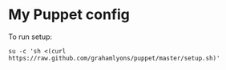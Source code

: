 # My Puppet config

To run setup:

    su -c 'sh <(curl https://raw.github.com/grahamlyons/puppet/master/setup.sh)'
